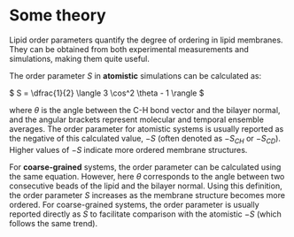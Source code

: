 # Some theory

Lipid order parameters quantify the degree of ordering in lipid membranes. They can be obtained from both experimental measurements and simulations, making them quite useful.

The order parameter $S$ in **atomistic** simulations can be calculated as:

$
S = \dfrac{1}{2} \langle 3 \cos^2 \theta - 1 \rangle
$

where $\theta$ is the angle between the C-H bond vector and the bilayer normal, and the angular brackets represent molecular and temporal ensemble averages. The order parameter for atomistic systems is usually reported as the negative of this calculated value, $-S$ (often denoted as $-S_{CH}$ or $-S_{CD}$). Higher values of $-S$ indicate more ordered membrane structures.

For **coarse-grained** systems, the order parameter can be calculated using the same equation. However, here $\theta$ corresponds to the angle between two consecutive beads of the lipid and the bilayer normal. Using this definition, the order parameter $S$ increases as the membrane structure becomes more ordered. For coarse-grained systems, the order parameter is usually reported directly as $S$ to facilitate comparison with the atomistic $-S$ (which follows the same trend).
